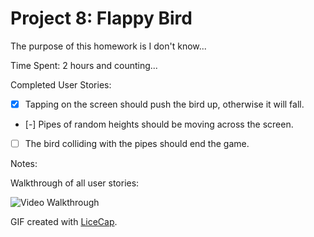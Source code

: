 # Project 8: Flappy Bird

The purpose of this homework is I don't know...

Time Spent: 2 hours and counting...

Completed User Stories:
* [x]	Tapping on the screen should push the bird up, otherwise it will fall.
* [-]	Pipes of random heights should be moving across the screen.
* [ ]	The bird colliding with the pipes should end the game.

Notes:

Walkthrough of all user stories:

![Video Walkthrough](demo.gif)

GIF created with [LiceCap](http://www.cockos.com/licecap/).
